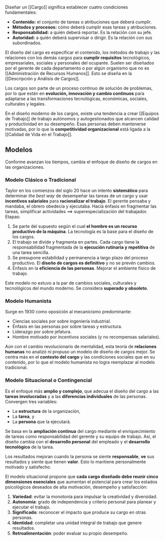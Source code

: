 Diseñar un [[Cargo]] significa establecer cuatro condiciones fundamentales:
- **Contenido:** el conjunto de tareas o atribuciones que deberá cumplir.
- **Métodos y procesos:** cómo deberá cumplir esas tareas y atribuciones.
- **Responsabilidad:** a quién deberá reportar. Es la relación con su jefe.
- **Autoridad:** a quién deberá supervisar o dirigir. Es la relación con sus subordinados.

El diseño del cargo es especificar el contenido, los métodos de trabajo y las relaciones con los demás cargos para **cumplir requisitos** tecnológicos, empresariales, sociales y personales del ocupante.  Suelen ser diseñados por el gerente de cada departamento o por algún organismo que no es [[Administración de Recursos Humanos]]. Esto se diseña en la [[Descripción y Análisis de Cargos]].

Los cargos son parte de un proceso continuo de solución de problemas, por lo que están en **evolución, innovación y cambio continuos** para adaptarse a las transformaciones tecnológicas, económicas, sociales, culturales y legales.

En el diseño moderno de los cargos, existe una tendencia a crear [[Equipos de Trabajo]] de trabajo autónomos y autogestionados que alcancen calidad y productividad en su desempeño. Esas personas deben mantenerse motivadas, por lo que la **competitividad organizacional** está ligada a la [[Calidad de Vida en el Trabajo]].

## Modelos

Conforme avanzan los tiempos, cambia el enfoque de diseño de cargos en las organizaciones.
### Modelo Clásico o Tradicional

Taylor en los comienzos del siglo 20 hace un intento **sistemático** para determinar *the best way* de desempeñar las tareas de un cargo y usar **incentivos salariales** para **racionalizar el trabajo**. El gerente pensaba y mandaba, el obrero obedecía y ejecutaba. Hacía énfasis en fragmentar las tareas, simplificar actividades ==> superespecialización del trabajador. Etapas:
1. Se parte del supuesto según el cual **el hombre es un recurso productivo de la máquina**. La tecnología es la base para el diseño de los cargos.
2. El trabajo se divide y fragmenta en partes. Cada cargo tiene la responsabilidad fragmentada de la **ejecución rutinaria y repetitiva** de una tarea sencilla.
3. Se presupone estabilidad y permanencia a largo plazo del proceso productivo. El **diseño de cargos es definitivo** y no se prevén cambios.
4. Énfasis en la **eficiencia de las personas**. Mejorar el ambiente físico de trabajo.

Este modelo no estuvo a la par de cambios sociales, culturales y tecnológicos del mundo moderno. Se considera **superado y obsoleto**.

### Modelo Humanista

Surge en 1930 como oposición al mecanicismo predominante:
- Ciencias sociales por sobre ingeniería industrial.
- Énfasis en las personas por sobre tareas y estructura.
- Liderazgo por sobre jefatura.
- Hombre motivado por incentivos sociales (y no recompensas salariales).

Aún con el cambio revolucionario de mentalidad, esta teoría de **relaciones humanas** no analizó ni propuso un modelo de diseño de cargos mejor. Se centra más en el **contexto del cargo** y las condiciones sociales que en su contenido, por lo que el modelo humanista no logra reemplazar al modelo tradicional.

### Modelo Situacional o Contingencial

Es el enfoque más **amplio y complejo**, que adecua el diseño del cargo a las **tareas involucradas** y a las **diferencias individuales** de las personas. Convergen tres variables:
- La **estructura** de la organización,
- La **tarea**, y
- La **persona** que la ejecutará.

Se basa en la **ampliación continua** del cargo mediante el enriquecimiento de tareas como responsabilidad del gerente y su equipo de trabajo. Así, el diseño cambia con el **desarrollo personal** del empleado y el **desarrollo tecnológico** de la tarea.

Los resultados mejoran cuando la persona se siente **responsable**, **ve** sus resultados y siente que tienen **valor**. Esto lo mantiene personalmente motivado y satisfecho. 

El modelo situacional propone que **cada cargo diseñado debe reunir cinco dimensiones esenciales** que aumentan el potencial para crear los estados psicológicos deseados de alta motivación, desempeño y satisfacción:
1. **Variedad**: evitar la monotonía para impulsar la creatividad y diversidad.
2. **Autonomía**: grado de independencia y criterio personal para planear y ejecutar el trabajo.
3. **Significado**: reconocer el impacto que produce su cargo en otras personas.
4. **Identidad**: completar una unidad integral de trabajo que genere resultados.
5. **Retroalimentación**: poder evaluar su propio desempeño.


